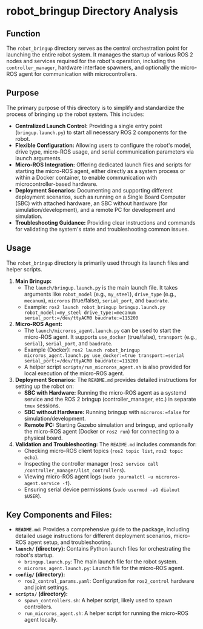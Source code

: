 # robot_bringup Directory Analysis

## Function

The `robot_bringup` directory serves as the central orchestration point for launching the entire robot system. It manages the startup of various ROS 2 nodes and services required for the robot's operation, including the `controller_manager`, hardware interface spawners, and optionally the micro-ROS agent for communication with microcontrollers.

## Purpose

The primary purpose of this directory is to simplify and standardize the process of bringing up the robot system. This includes:

*   **Centralized Launch Control:** Providing a single entry point (`bringup.launch.py`) to start all necessary ROS 2 components for the robot.
*   **Flexible Configuration:** Allowing users to configure the robot's model, drive type, micro-ROS usage, and serial communication parameters via launch arguments.
*   **Micro-ROS Integration:** Offering dedicated launch files and scripts for starting the micro-ROS agent, either directly as a system process or within a Docker container, to enable communication with microcontroller-based hardware.
*   **Deployment Scenarios:** Documenting and supporting different deployment scenarios, such as running on a Single Board Computer (SBC) with attached hardware, an SBC without hardware (for simulation/development), and a remote PC for development and simulation.
*   **Troubleshooting Guidance:** Providing clear instructions and commands for validating the system's state and troubleshooting common issues.

## Usage

The `robot_bringup` directory is primarily used through its launch files and helper scripts.

1.  **Main Bringup:**
    *   The `launch/bringup.launch.py` is the main launch file. It takes arguments like `robot_model` (e.g., `my_steel`), `drive_type` (e.g., `mecanum`), `microros` (true/false), `serial_port`, and `baudrate`.
    *   Example: `ros2 launch robot_bringup bringup.launch.py robot_model:=my_steel drive_type:=mecanum serial_port:=/dev/ttyACM0 baudrate:=115200`
2.  **Micro-ROS Agent:**
    *   The `launch/microros_agent.launch.py` can be used to start the micro-ROS agent. It supports `use_docker` (true/false), `transport` (e.g., `serial`), `serial_port`, and `baudrate`.
    *   Example (Docker): `ros2 launch robot_bringup microros_agent.launch.py use_docker:=true transport:=serial serial_port:=/dev/ttyACM0 baudrate:=115200`
    *   A helper script `scripts/run_microros_agent.sh` is also provided for local execution of the micro-ROS agent.
3.  **Deployment Scenarios:** The `README.md` provides detailed instructions for setting up the robot on:
    *   **SBC with Hardware:** Running the micro-ROS agent as a systemd service and the ROS 2 bringup (controller_manager, etc.) in separate `tmux` sessions.
    *   **SBC without Hardware:** Running bringup with `microros:=false` for simulation/development.
    *   **Remote PC:** Starting Gazebo simulation and bringup, and optionally the micro-ROS agent (Docker or `ros2 run`) for connecting to a physical board.
4.  **Validation and Troubleshooting:** The `README.md` includes commands for:
    *   Checking micro-ROS client topics (`ros2 topic list`, `ros2 topic echo`).
    *   Inspecting the controller manager (`ros2 service call /controller_manager/list_controllers`).
    *   Viewing micro-ROS agent logs (`sudo journalctl -u microros-agent.service -f`).
    *   Ensuring serial device permissions (`sudo usermod -aG dialout $USER`).

## Key Components and Files:

*   **`README.md`:** Provides a comprehensive guide to the package, including detailed usage instructions for different deployment scenarios, micro-ROS agent setup, and troubleshooting.
*   **`launch/` (directory):** Contains Python launch files for orchestrating the robot's startup.
    *   `bringup.launch.py`: The main launch file for the robot system.
    *   `microros_agent.launch.py`: Launch file for the micro-ROS agent.
*   **`config/` (directory):**
    *   `ros2_control_params.yaml`: Configuration for `ros2_control` hardware and joint settings.
*   **`scripts/` (directory):**
    *   `spawn_controllers.sh`: A helper script, likely used to spawn controllers.
    *   `run_microros_agent.sh`: A helper script for running the micro-ROS agent locally.
